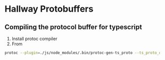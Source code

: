 # Hallway Protobuffers

## Compiling the protocol buffer for typescript

1. Install protoc compiler
2. From

```bash
protoc --plugin=./js/node_modules/.bin/protoc-gen-ts_proto --ts_proto_out=./js/src ./avatar-message.proto --ts_proto_opt=esModuleInterop=true --ts_proto_opt=snakeToCamel=false
```


